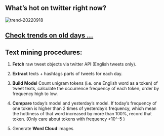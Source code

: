 ## What’s hot on twitter right now?

![trend-20220918][wordcloud]

[wordcloud]: https://raw.githubusercontent.com/xdqc/tweet-trend-everyday/master/word-cloud/trend-20220918.png?token=AF5V4P7ADR6KQBZ4CEDTNIK6AXRMU "trend-20220918"

## [Check trends on old days ...](https://github.com/xdqc/tweet-trend-everyday/tree/master/word-cloud)

## Text mining procedures:

1. **Fetch** raw tweet objects via twitter API (English tweets only).

2. **Extract** texts + hashtags parts of tweets for each day.

3. **Build Model** Count unigram tokens (i.e. one English word as a token) of tweet texts, calculate the occurrence frequency of each token, order by frequency high to low.

4. **Compare** today’s model and yesterday’s model. If today’s frequency of one token is higher than 2 times of yesterday’s frequency, which mean the hottiness of that word increased by more than 100%, record that token. (Only care about tokens with frequency >10^-5 )

5. Generate **Word Cloud** images.
